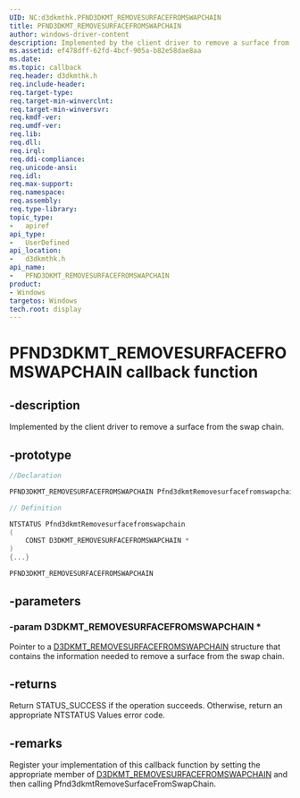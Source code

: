 ```yaml
---
UID: NC:d3dkmthk.PFND3DKMT_REMOVESURFACEFROMSWAPCHAIN
title: PFND3DKMT_REMOVESURFACEFROMSWAPCHAIN
author: windows-driver-content
description: Implemented by the client driver to remove a surface from the swap chain.
ms.assetid: ef478dff-62fd-4bcf-905a-b82e58dae8aa
ms.date:
ms.topic: callback
req.header: d3dkmthk.h
req.include-header:
req.target-type:
req.target-min-winverclnt:
req.target-min-winversvr:
req.kmdf-ver:
req.umdf-ver:
req.lib:
req.dll:
req.irql:
req.ddi-compliance:
req.unicode-ansi:
req.idl:
req.max-support:
req.namespace:
req.assembly:
req.type-library:
topic_type:
-	apiref
api_type:
-	UserDefined
api_location:
-	d3dkmthk.h
api_name:
-	PFND3DKMT_REMOVESURFACEFROMSWAPCHAIN
product: 
- Windows
targetos: Windows
tech.root: display
---
```


# PFND3DKMT_REMOVESURFACEFROMSWAPCHAIN callback function

## -description

Implemented by the client driver to remove a surface from the swap chain.

## -prototype

```cpp
//Declaration

PFND3DKMT_REMOVESURFACEFROMSWAPCHAIN Pfnd3dkmtRemovesurfacefromswapchain;

// Definition

NTSTATUS Pfnd3dkmtRemovesurfacefromswapchain
(
	CONST D3DKMT_REMOVESURFACEFROMSWAPCHAIN *
)
{...}

PFND3DKMT_REMOVESURFACEFROMSWAPCHAIN


```

## -parameters

### -param D3DKMT_REMOVESURFACEFROMSWAPCHAIN *

Pointer to a [D3DKMT_REMOVESURFACEFROMSWAPCHAIN](ns-d3dkmthk-_d3dkmt_removesurfacefromswapchain.md) structure that contains the information needed to remove a surface from the swap chain.

## -returns

Return STATUS_SUCCESS if the operation succeeds. Otherwise, return an appropriate NTSTATUS Values error code.

## -remarks

Register your implementation of this callback function by setting the appropriate member of [D3DKMT_REMOVESURFACEFROMSWAPCHAIN](ns-d3dkmthk-_d3dkmt_removesurfacefromswapchain.md) and then calling Pfnd3dkmtRemoveSurfaceFromSwapChain.


